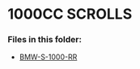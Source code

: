 <!-- C:\Users\razer\Desktop\walkerrh.github.io\SCROLLS_FOLDER\MOTORSPORTS\1000CC\1000CC_SCROLLS.md -->

# 1000CC SCROLLS












### Files in this folder:
- [BMW-S-1000-RR](/SCROLLS_FOLDER/MOTORSPORTS/1000CC/BMW-S-1000-RR.html)
